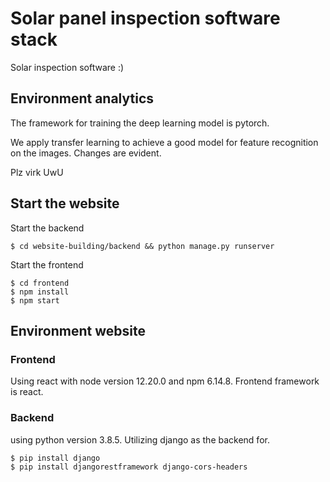 # Solar panel inspection software stack

Solar inspection software :) 


## Environment analytics
The framework for training the deep learning model is pytorch.

We apply transfer learning to achieve a good model for feature recognition on the images.
Changes are evident.

Plz virk UwU

## Start the website
Start the backend
```console
$ cd website-building/backend && python manage.py runserver
```
Start the frontend
```console
$ cd frontend
$ npm install
$ npm start
```
## Environment website
### Frontend
Using react with node version 12.20.0 and npm 6.14.8. Frontend framework is react.

### Backend
using python version 3.8.5. Utilizing django as the backend for. 

```console
$ pip install django
$ pip install djangorestframework django-cors-headers
```

